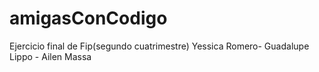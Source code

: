 # amigasConCodigo
Ejercicio final de Fip(segundo cuatrimestre)  Yessica Romero- Guadalupe Lippo - Ailen Massa
